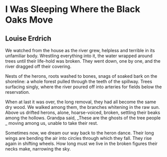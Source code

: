 # I Was Sleeping Where the Black Oaks Move
## Louise Erdrich
We watched from the house
as the river grew, helpless
and terrible in its unfamiliar body.
Wrestling everything into it,
the water wrapped around trees
until their life-hold was broken.
They went down, one by one,
and the river dragged off their covering.

Nests of the herons, roots washed to bones,
snags of soaked bark on the shoreline:
a whole forest pulled through the teeth
of the spillway. Trees surfacing
singly, where the river poured off
into arteries for fields below the reservation.

When at last it was over, the long removal,
they had all become the same dry wood.
We walked among them, the branches
whitening in the raw sun.
Above us drifted herons,
alone, hoarse-voiced, broken,
settling their beaks among the hollows.
Grandpa said, _These are the ghosts of the tree people
_
moving among us, unable to take their rest.


Sometimes now, we dream our way back to the heron dance.
Their long wings are bending the air
into circles through which they fall.
They rise again in shifting wheels.
How long must we live in the broken figures
their necks make, narrowing the sky.